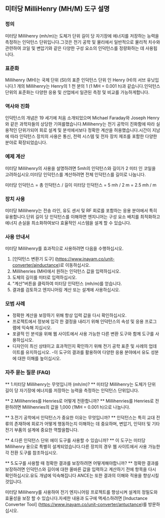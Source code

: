 ## 미터당 MilliHenry (MH/M) ​​도구 설명

### 정의
미터당 Millihenry (mh/m)는 도체가 단위 길이 당 자기장에 에너지를 저장하는 능력을 측정하는 인덕턴스 단위입니다.그것은 전기 공학 및 물리에서 일반적으로 물리적 치수와 관련하여 코일 및 변압기와 같은 다양한 구성 요소의 인덕턴스를 정량화하는 데 사용됩니다.

### 표준화
Millihenry (MH)는 국제 단위 (SI)의 표준 인덕턴스 단위 인 Henry (H)의 서브 유닛입니다.1 개의 Millihenry는 Henry의 1 천 분의 1 (1 MH = 0.001 h)과 같습니다.인덕턴스 단위의 표준화는 다양한 응용 및 산업에서 일관된 측정 및 비교를 가능하게합니다.

### 역사와 진화
인덕턴스의 개념은 19 세기에 처음 소개되었으며 Michael Faraday와 Joseph Henry와 같은 과학자들의 상당한 기여를했습니다.Millihenry는 전기 공학이 진화함에 따라 실용적인 단위가되어 회로 설계 및 분석에서보다 정확한 계산을 허용했습니다.시간이 지남에 따라 인덕턴스 장치의 사용은 통신, 전력 시스템 및 전자 장치 제조를 포함한 다양한 분야로 확장되었습니다.

### 예제 계산
미터당 Millihenry의 사용을 설명하려면 5mh의 인덕턴스와 길이가 2 미터 인 코일을 고려하십시오.미터당 인덕턴스를 계산하려면 전체 인덕턴스를 길이로 나눕니다.

미터당 인덕턴스 = 총 인덕턴스 / 길이
미터당 인덕턴스 = 5 mh / 2 m = 2.5 mh / m

### 장치 사용
미터당 Millihenry는 전송 라인, 유도 센서 및 RF 회로를 포함하는 응용 분야에서 특히 유용합니다.단위 길이 당 인덕턴스를 이해하면 엔지니어는 구성 요소 배치를 최적화하고 에너지 손실을 최소화하여보다 효율적인 시스템을 설계 할 수 있습니다.

### 사용 안내서
미터당 Millihenry를 효과적으로 사용하려면 다음을 수행하십시오.
1. [인덕턴스 변환기 도구] (https://www.inayam.co/unit-converter/ainductance)로 이동하십시오.
2. Millihenries (MH)에서 원하는 인덕턴스 값을 입력하십시오.
3. 도체의 길이를 미터로 입력하십시오.
4. "계산"버튼을 클릭하여 미터당 인덕턴스 (mh/m)를 얻습니다.
5. 결과를 검토하고 엔지니어링 계산 또는 설계에 사용하십시오.

### 모범 사례
- 정확한 계산을 보장하기 위해 항상 입력 값을 다시 확인하십시오.
- 프로젝트에서 정보에 입각 한 결정을 내리기 위해 인덕턴스의 속성 및 응용 프로그램에 익숙해 지십시오.
- 포괄적 인 분석을 위해 웹 사이트에서 사용 가능한 다른 변환 도구와 함께 도구를 사용하십시오.
- 디자인이 최신 상태이고 효과적인지 확인하기 위해 전기 공학 표준 및 사례의 업데이트를 유지하십시오.
-이 도구의 결과를 활용하여 다양한 응용 분야에서 유도 성분에 대한 이해를 높이십시오.

### 자주 묻는 질문 (FAQ)

** 1.미터당 Millihenry는 무엇입니까 (mh/m)? **
미터당 Millihenry는 도체가 단위 길이 당 자기장에 에너지를 저장하는 능력을 측정하는 인덕턴스 단위입니다.

** 2.Millihenries를 Henries로 어떻게 전환합니까? **
Millihenries를 Henries로 전환하려면 Millihenries의 값을 1,000 (1MH = 0.001 h)으로 나눕니다.

** 3.전기 공학에서 인덕턴스가 중요한 이유는 무엇입니까? **
인덕턴스는 특히 교대 전류의 존재하에 회로가 ​​어떻게 행동하는지 이해하는 데 중요하며, 변압기, 인덕터 및 기타 전기 부품의 설계에 중요한 역할을합니다.

** 4.다른 인덕턴스 단위 에이 도구를 사용할 수 있습니까? **
이 도구는 미터당 Millihenry 용으로 특별히 설계되었습니다.다른 장치의 경우 웹 사이트에서 사용 가능한 각 전환 도구를 참조하십시오.

** 5.도구를 사용할 때 정확한 결과를 보장하려면 어떻게해야합니까? **
정확한 결과를 보장하려면 인덕턴스와 길이에 대한 올바른 값을 입력하고 계산하기 전에 항목을 다시 확인하십시오.유도 개념에 익숙해집니다 ANCE는 또한 결과의 이해와 적용을 향상시킬 것입니다.

미터당 Millihenry를 사용하여 전기 엔지니어링 프로젝트를 향상시켜 설계의 정밀도와 효율성을 보장 할 수 있습니다.자세한 내용과 도구에 액세스하려면 [Inductance Converter Tool] (https://www.inayam.co/unit-converter/antuctance)를 방문하십시오.